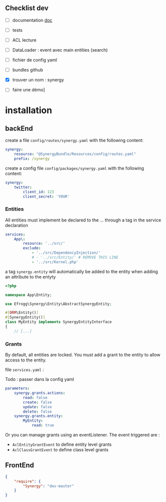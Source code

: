 ## Checklist dev
- [ ] documentation [doc](documentation/index.md) 
- [ ] tests
- [ ] ACL lecture
- [ ] DataLoader : event avec main entities (search)
- [ ] fichier de config yaml
- [ ] bundles github
- [x] trouver un nom : synergy
- [ ] faire une démo]


# installation
## backEnd
create a file `config/routes/synergy.yaml` with the following content:
```yaml
synergy:
    resource: "@SynergyBundle/Resources/config/routes.yaml"
    prefix: /synergy
```

create a config file `config/packages/synergy.yaml` with the following content:
```yaml
synergy:
    twitter:
        client_id: 123
        client_secret: 'YOUR'
```

### Entities
All entities must implement be declared to the ... through a tag in the service declaration
```yaml
services:
    App\:
        resource: '../src/'
        exclude:
            - '../src/DependencyInjection/'
            # - '../src/Entity/' # REMOVE THIS LINE
            - '../src/Kernel.php'
```

a tag `synergy.entity` will automatically be added to the entity when adding an attribute to the entyty
```php
<?php

namespace App\Entity;

use Efrogg\Synergy\Entity\AbstractSynergyEntity;

#[ORM\Entity()]
#[SynergyEntity()]
class MyEntity implements SynergyEntityInterface
{
    // [...]
```
### Grants
By default, all entities are locked. You must add a grant to the entity to allow access to the entity.

file `services.yaml` : 

Todo : passer dans la config yaml
```yaml
parameters:
    synergy.grants.actions:
        read: false
        create: false
        update: false
        delete: false
    synergy.grants.entity:
        MyEntity:
            read: true
```

Or you can manage grants using an eventListener. The event triggered are : 
* `AclEntityGrantEvent` to define entity level grants
* `AclClassGrantEvent` to define class level grants


## FrontEnd
```json
{
    "require": {
        "Synergy": "dev-master"
    }
}
```

```javascript
